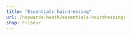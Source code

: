```yaml
---
title: "Essentials hairdressing"
url: /haywards-heath/essentials-hairdressing/
shop: Friseur
---
```

